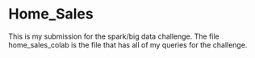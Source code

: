 # Home_Sales

This is my submission for the spark/big data challenge. The file home_sales_colab is the file that has all of my queries for the challenge.
